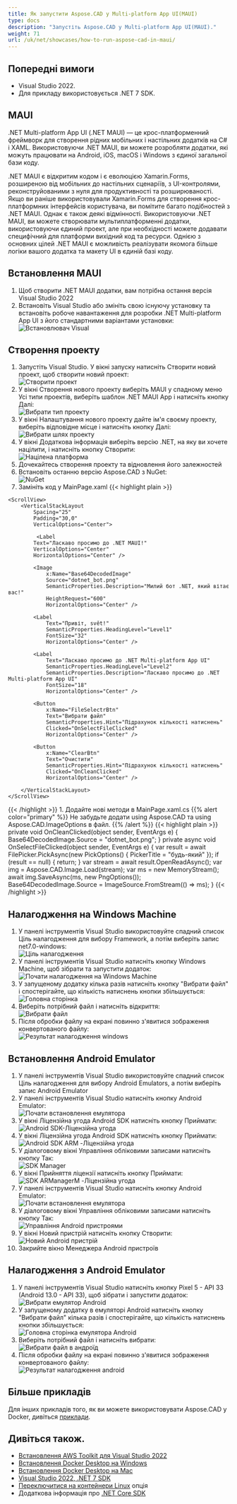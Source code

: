 ```yaml
---
title: Як запустити Aspose.CAD у Multi-platform App UI(MAUI)
type: docs
description: "Запустіть Aspose.CAD у Multi-platform App UI(MAUI)."
weight: 71
url: /uk/net/showcases/how-to-run-aspose-cad-in-maui/
---
```


## Попередні вимоги
- Visual Studio 2022.
- Для прикладу використовується .NET 7 SDK.


## MAUI

.NET Multi-platform App UI (.NET MAUI) — це крос-платформенний фреймворк для створення рідних мобільних і настільних додатків на C# і XAML.
Використовуючи .NET MAUI, ви можете розробляти додатки, які можуть працювати на Android, iOS, macOS і Windows з єдиної загальної бази коду.

.NET MAUI є відкритим кодом і є еволюцією Xamarin.Forms, розширеною від мобільних до настільних сценаріїв, з UI-контролями, реконструйованими з нуля для продуктивності та розширюваності.
Якщо ви раніше використовували Xamarin.Forms для створення крос-платформних інтерфейсів користувача, ви помітите багато подібностей з .NET MAUI.
Однак є також деякі відмінності.
Використовуючи .NET MAUI, ви можете створювати мультиплатформенні додатки, використовуючи єдиний проект, але при необхідності можете додавати специфічний для платформи вихідний код та ресурси.
Однією з основних цілей .NET MAUI є можливість реалізувати якомога більше логіки вашого додатка та макету UI в єдиній базі коду.


## Встановлення MAUI

1. Щоб створити .NET MAUI додатки, вам потрібна остання версія Visual Studio 2022
1. Встановіть Visual Studio або змініть свою існуючу установку та встановіть робоче навантаження для розробки .NET Multi-platform App UI з його стандартними варіантами установки:<br>
![Встановлювач Visual](/_assets/showcases/maui/visual-installer.png)


## Створення проекту

1. Запустіть Visual Studio. У вікні запуску натисніть Створити новий проект, щоб створити новий проект:<br>
![Створити проект](/_assets/showcases/maui/create-project.png)<br>
1. У вікні Створення нового проекту виберіть MAUI у спадному меню Усі типи проектів, виберіть шаблон .NET MAUI App і натисніть кнопку Далі:<br>
![Вибрати тип проекту](/_assets/showcases/maui/select-project.png)<br>
1. У вікні Налаштування нового проекту дайте ім'я своєму проекту, виберіть відповідне місце і натисніть кнопку Далі:<br>
![Вибрати шлях проекту](/_assets/showcases/maui/select-project-path.png)<br>
1. У вікні Додаткова інформація виберіть версію .NET, на яку ви хочете націлити, і натисніть кнопку Створити:<br>
![Націлена платформа](/_assets/showcases/maui/select-framework.png)<br>
1. Дочекайтесь створення проекту та відновлення його залежностей
1. Встановіть останню версію Aspose.CAD з NuGet:<br>
![NuGet](/_assets/showcases/maui/nuget.png)<br>
1. Замініть код у MainPage.xaml
{{< highlight plain >}}
<?xml version="1.0" encoding="utf-8" ?>
<ContentPage xmlns="http://schemas.microsoft.com/dotnet/2021/maui"
             xmlns:x="http://schemas.microsoft.com/winfx/2009/xaml"
             x:Class="MauiApp1.MainPage">

    <ScrollView>
        <VerticalStackLayout
            Spacing="25"
            Padding="30,0"
            VerticalOptions="Center">

             <Label 
            Text="Ласкаво просимо до .NET MAUI!"
            VerticalOptions="Center" 
            HorizontalOptions="Center" />

            <Image
                x:Name="Base64DecodedImage"
                Source="dotnet_bot.png"
                SemanticProperties.Description="Милий бот .NET, який вітає вас!"
                HeightRequest="600"
                HorizontalOptions="Center" />

            <Label
                Text="Привіт, svět!"
                SemanticProperties.HeadingLevel="Level1"
                FontSize="32"
                HorizontalOptions="Center" />

            <Label
                Text="Ласкаво просимо до .NET Multi-platform App UI"
                SemanticProperties.HeadingLevel="Level2"
                SemanticProperties.Description="Ласкаво просимо до .NET Multi-platform App UI"
                FontSize="18"
                HorizontalOptions="Center" />

            <Button
                x:Name="FileSelectrBtn"
                Text="Вибрати файл"
                SemanticProperties.Hint="Підрахунок кількості натиснень"
                Clicked="OnSelectFileClicked"
                HorizontalOptions="Center" />

            <Button
                x:Name="ClearBtn"
                Text="Очистити"
                SemanticProperties.Hint="Підрахунок кількості натиснень"
                Clicked="OnCleanClicked"
                HorizontalOptions="Center" />

        </VerticalStackLayout>
    </ScrollView>
</ContentPage>
{{< /highlight >}}
1. Додайте нові методи в MainPage.xaml.cs
{{% alert color="primary" %}} 
Не забудьте додати using Aspose.CAD та using Aspose.CAD.ImageOptions в файл.
{{% /alert %}}
{{< highlight plain >}}
private void OnCleanClicked(object sender, EventArgs e)
{
    Base64DecodedImage.Source = "dotnet_bot.png";
}
private async void OnSelectFileClicked(object sender, EventArgs e)
{
    var result = await FilePicker.PickAsync(new PickOptions()
    {
        PickerTitle = "будь-який"
    });
    if (result == null)
    {
        return;
    }
    var stream = await result.OpenReadAsync();
    var img = Aspose.CAD.Image.Load(stream);
    var ms = new MemoryStream();
    await img.SaveAsync(ms, new PngOptions());
    Base64DecodedImage.Source = ImageSource.FromStream(() => ms);
}
{{< /highlight >}}


## Налагодження на Windows Machine

1. У панелі інструментів Visual Studio використовуйте спадний список Ціль налагодження для вибору Framework, а потім виберіть запис net7.0-windows:<br>
![Ціль налагодження](/_assets/showcases/maui/windows-mode.png)<br>
1. У панелі інструментів Visual Studio натисніть кнопку Windows Machine, щоб зібрати та запустити додаток:<br>
![Почати налагодження на Windows Machine](/_assets/showcases/maui/windows-start-debug.png)<br>
1. У запущеному додатку кілька разів натисніть кнопку "Вибрати файл" і спостерігайте, що кількість натиснень кнопки збільшується:<br>
![Головна сторінка](/_assets/showcases/maui/windows-home-page.png)<br>
1. Виберіть потрібний файл і натисніть відкриття:<br>
![Вибрати файл](/_assets/showcases/maui/select-file.png)<br>
1. Після обробки файлу на екрані повинно з'явитися зображення конвертованого файлу:<br>
![Результат налагодження windows](/_assets/showcases/maui/windows-result.png)


## Встановлення Android Emulator

1. У панелі інструментів Visual Studio використовуйте спадний список Ціль налагодження для вибору Android Emulators, а потім виберіть запис Android Emulator
1. У панелі інструментів Visual Studio натисніть кнопку Android Emulator:<br>
![Почати встановлення емулятора](/_assets/showcases/maui/start-install-emulator.png)<br>
1. У вікні Ліцензійна угода Android SDK натисніть кнопку Приймати:<br>
![Android SDK-Ліцензійна угода](/_assets/showcases/maui/android-sdk-1.png)<br>
1. У вікні Ліцензійна угода Android SDK натисніть кнопку Приймати:<br>
![Android SDK ARM -Ліцензійна угода](/_assets/showcases/maui/android-sdk-2.png)<br>
1. У діалоговому вікні Управління обліковими записами натисніть кнопку Так:<br>
![SDK Manager](/_assets/showcases/maui/android-sdk-3.png)<br>
1. У вікні Прийняття ліцензії натисніть кнопку Приймати:<br>
![SDK ARManagerM -Ліцензійна угода](/_assets/showcases/maui/android-sdk-4.png)<br>
1. У панелі інструментів Visual Studio натисніть кнопку Android Emulator:<br>
![Почати встановлення емулятора](/_assets/showcases/maui/start-install-emulator.png)<br>
1. У діалоговому вікні Управління обліковими записами натисніть кнопку Так:<br>
![Управління Android пристроями](/_assets/showcases/maui/android-device-manager.png)<br>
1. У вікні Новий пристрій натисніть кнопку Створити:<br>
![Новий Android пристрій](/_assets/showcases/maui/android-new-device.png)<br>
1. Закрийте вікно Менеджера Android пристроїв


## Налагодження з Android Emulator

1. У панелі інструментів Visual Studio натисніть кнопку Pixel 5 - API 33 (Android 13.0 - API 33), щоб зібрати і запустити додаток:<br>
![Вибрати емулятор Android](/_assets/showcases/maui/select-android-emulator.png)<br>
1. У запущеному додатку в емуляторі Android натисніть кнопку "Вибрати файл" кілька разів і спостерігайте, що кількість натиснень кнопки збільшується:<br>
![Головна сторінка емулятора Android](/_assets/showcases/maui/android-home-page.png)<br>
1. Виберіть потрібний файл і натисніть вибрати:<br>
![Вибрати файл в андроїд](/_assets/showcases/maui/select-file-android.png)<br>
1. Після обробки файлу на екрані повинно з'явитися зображення конвертованого файлу:<br>
![Результат налагодження android](/_assets/showcases/maui/android-result.png)


## Більше прикладів

Для інших прикладів того, як ви можете використовувати Aspose.CAD у Docker, дивіться [приклади](https://github.com/aspose-cad/Aspose.CAD-Documentation).


## Дивіться також.

- [Встановлення AWS Toolkit для Visual Studio 2022](https://marketplace.visualstudio.com/items?itemName=AmazonWebServices.AWSToolkitforVisualStudio2022)
- [Встановлення Docker Desktop на Windows](https://docs.docker.com/docker-for-windows/install/)
- [Встановлення Docker Desktop на Mac](https://docs.docker.com/docker-for-mac/install/)
- [Visual Studio 2022, .NET 7 SDK](https://docs.microsoft.com/en-us/dotnet/core/install/windows?tabs=net70#dependencies)
- [Переключитися на контейнери Linux](https://docs.docker.com/docker-for-windows/#switch-between-windows-and-linux-containers) опція
- Додаткова інформація про [.NET Core SDK](https://hub.docker.com/_/microsoft-dotnet-sdk)
